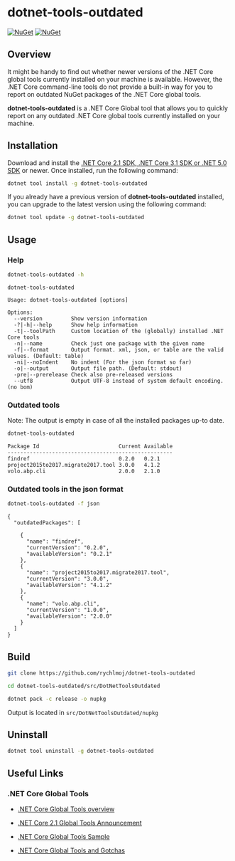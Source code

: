 dotnet-tools-outdated
============

[![NuGet][main-nuget-badge]][main-nuget] [![NuGet][nuget-dl-badge]][main-nuget]

[main-nuget]: https://www.nuget.org/packages/dotnet-tools-outdated/
[main-nuget-badge]: https://img.shields.io/nuget/v/dotnet-tools-outdated.svg?style=flat-square&label=nuget
[nuget-dl-badge]: https://img.shields.io/nuget/dt/dotnet-tools-outdated.svg?style=flat-square

## Overview

It might be handy to find out whether newer versions of the .NET Core global tools currently installed on your machine is available.
However, the .NET Core command-line tools do not provide a built-in way for you to report on outdated NuGet packages of the .NET Core global tools.

**dotnet-tools-outdated** is a .NET Core Global tool that allows you to quickly report on any outdated .NET Core global tools currently installed on your machine. 

## Installation

Download and install the [.NET Core 2.1 SDK, .NET Core 3.1 SDK or .NET 5.0 SDK](https://www.microsoft.com/net/download) or newer. Once installed, run the following command:

```bash
dotnet tool install -g dotnet-tools-outdated
```

If you already have a previous version of **dotnet-tools-outdated** installed, you can upgrade to the latest version using the following command:

```bash
dotnet tool update -g dotnet-tools-outdated
```

## Usage

### Help

```bash
dotnet-tools-outdated -h
```

```text
dotnet-tools-outdated

Usage: dotnet-tools-outdated [options]

Options:
  --version         Show version information
  -?|-h|--help      Show help information
  -t|--toolPath     Custom location of the (globally) installed .NET Core tools
  -n|--name         Check just one package with the given name
  -f|--format       Output format. xml, json, or table are the valid values. (Default: table)
  -ni|--noIndent    No indent (For the json format so far)
  -o|--output       Output file path. (Default: stdout)
  -pre|--prerelease Check also pre-released versions
  --utf8            Output UTF-8 instead of system default encoding. (no bom)

```

### Outdated tools

Note: The output is empty in case of all the installed packages up-to date.

```bash
dotnet-tools-outdated
```

```text
Package Id                         Current Available
----------------------------------------------------
findref                            0.2.0   0.2.1
project2015to2017.migrate2017.tool 3.0.0   4.1.2
volo.abp.cli                       2.0.0   2.1.0
```

### Outdated tools in the json format

```bash
dotnet-tools-outdated -f json
```

```text
{
  "outdatedPackages": [

    {
      "name": "findref",
      "currentVersion": "0.2.0",
      "availableVersion": "0.2.1"
    },
    {
      "name": "project2015to2017.migrate2017.tool",
      "currentVersion": "3.0.0",
      "availableVersion": "4.1.2"
    },
    {
      "name": "volo.abp.cli",
      "currentVersion": "1.0.0",
      "availableVersion": "2.0.0"
    }
  ]
}

```


## Build

```bash
git clone https://github.com/rychlmoj/dotnet-tools-outdated
```
```bash
cd dotnet-tools-outdated/src/DotNetToolsOutdated
```
```bash
dotnet pack -c release -o nupkg
```

Output is located in ```src/DotNetToolsOutdated/nupkg```

## Uninstall

```bash
dotnet tool uninstall -g dotnet-tools-outdated
```

## Useful Links

### .NET Core Global Tools

* [.NET Core Global Tools overview](https://docs.microsoft.com/en-us/dotnet/core/tools/global-tools)

* [.NET Core 2.1 Global Tools Announcement](https://devblogs.microsoft.com/dotnet/announcing-net-core-2-1-preview-1/#global-tools)
* [.NET Core Global Tools Sample](https://github.com/dotnet/core/blob/master/samples/dotnetsay/README.md)
* [.NET Core Global Tools and Gotchas](https://www.natemcmaster.com/blog/2018/02/02/dotnet-global-tool)
